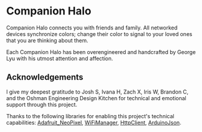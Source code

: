 # Companion Halo
Companion Halo connects you with friends and family. All networked devices synchronize colors; change their color to signal to your loved ones that you are thinking about them.

Each Companion Halo has been overengineered and handcrafted by George Lyu with his utmost attention and affection.

## Acknowledgements
I give my deepest gratitude to Josh S, Ivana H, Zach X, Iris W, Brandon C, and the Oshman Engineering Design Kitchen for technical and emotional support through this project.

Thanks to the following libraries for enabling this project's technical capabilities: [Adafruit_NeoPixel](https://github.com/adafruit/Adafruit_NeoPixel), [WiFiManager](https://github.com/tzapu/WiFiManager), [HttpClient](https://github.com/amcewen/HttpClient), [ArduinoJson](https://github.com/bblanchon/ArduinoJson).
